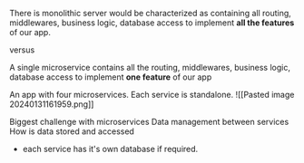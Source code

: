 
There is monolithic server would be characterized as containing
all routing, middlewares, business logic, database access to implement **all the features** of our app. 

versus 

A single microservice contains all the routing, middlewares, business logic, database access to implement **one feature** of our app

An app with four microservices. Each service is standalone. 
![[Pasted image 20240131161959.png]]

Biggest challenge with microservices 
Data management between services 
How is data stored and accessed 
- each service has it's own database if required. 


